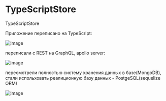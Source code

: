 # TypeScriptStore
TypeScriptStore


Приложение переписано на TypeScript:

![image](https://user-images.githubusercontent.com/47707728/111186662-46a16a80-85c4-11eb-8270-a766e6a09a6a.png)

переписали с REST на GraphQL, apollo server:

![image](https://user-images.githubusercontent.com/47707728/111186799-6c2e7400-85c4-11eb-98c5-4e1fa932d68b.png)

пересмотрели полностью систему хранения данных в базе(MongoDB), стали испольховать реалиционную базу данных - PostgeSQL(sequelize ORM)

![image](https://user-images.githubusercontent.com/47707728/111187125-c29bb280-85c4-11eb-97a8-d908f8a3081c.png)
